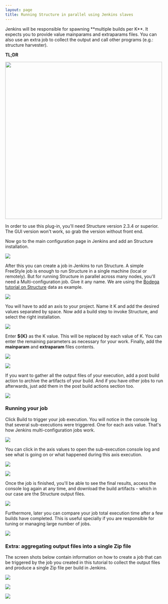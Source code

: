 ```yaml
---
layout: page
title: Running Structure in parallel using Jenkins slaves
---
```


<p>
	Jenkins will be responsible for spawning **multiple builds per K**. It 
	expects you to provide value mainparams and extraparams files. You can 
	also use an extra job to collect the output and call other programs 
	(e.g.: structure harvester).
</p>

<p>
	<strong>TL;DR</strong>
</p>

<div class='center'>
<div id="videoplayer" style="display:none;">&nbsp;</div>
<img src="{{site.url}}{{ site.baseurl }}assets/img/tutorials/running-structure-in-parallel-using-jenkins-slaves/video2.png" id="videoimage" width="500" />
</div>

<p>
	In order to use this plug-in, you'll need Structure version 2.3.4 or 
	superior. The GUI version won't work, so grab the version without 
	front end. 
</p>

<p>
	Now go to the main configuration page in Jenkins and add an Structure installation.
</p>

<p class="center">
	<a href="{{site.url}}{{ site.baseurl }}assets/img/tutorials/running-structure-in-parallel-using-jenkins-slaves/screenshot_structure_001.png">
		<img src="{{site.url}}{{ site.baseurl }}assets/img/tutorials/running-structure-in-parallel-using-jenkins-slaves/screenshot_structure_001.png">
	</a>
</p>

<p>
	After this you can create a job in Jenkins to run Structure. A simple 
	FreeStyle job is enough to run Structure in a single machine (local or 
	remotely). But for running Structure in parallel across many nodes, 
	you'll need a Multi-configuration job. Give it any name. We are using 
	the <a href="http://bodegaphylo.wikispot.org/Structure">Bodega 
	tutorial on Structure</a> data as example.
</p>

<p class="center">
	<a href="{{site.url}}{{ site.baseurl }}assets/img/tutorials/running-structure-in-parallel-using-jenkins-slaves/screenshot_structure_002.png">
		<img src="{{site.url}}{{ site.baseurl }}assets/img/tutorials/running-structure-in-parallel-using-jenkins-slaves/screenshot_structure_002.png">
	</a>
</p>

<p>
	You will have to add an axis to your project. Name it K and add the 
	desired values separated by space. Now add a build step to invoke 
	Structure, and select the right installation.
</p>

<p class="center">
	<a href="{{site.url}}{{ site.baseurl }}assets/img/tutorials/running-structure-in-parallel-using-jenkins-slaves/screenshot_structure_003.png">
		<img src="{{site.url}}{{ site.baseurl }}assets/img/tutorials/running-structure-in-parallel-using-jenkins-slaves/screenshot_structure_003.png">
	</a>
</p>

<p>
	Enter <strong>${K}</strong> as the K value. This will be replaced 
	by each value of K. You can enter the remaining parameters as 
	necessary for your work. Finally, add the <strong>mainparam</strong> 
	and <strong>extraparam</strong> files contents.
</p>

<p class="center">
	<a href="{{site.url}}{{ site.baseurl }}assets/img/tutorials/running-structure-in-parallel-using-jenkins-slaves/screenshot_structure_004.png">
		<img src="{{site.url}}{{ site.baseurl }}assets/img/tutorials/running-structure-in-parallel-using-jenkins-slaves/screenshot_structure_004.png">
	</a>
</p>

<p class="center">
	<a href="{{site.url}}{{ site.baseurl }}assets/img/tutorials/running-structure-in-parallel-using-jenkins-slaves/screenshot_structure_005.png">
		<img src="{{site.url}}{{ site.baseurl }}assets/img/tutorials/running-structure-in-parallel-using-jenkins-slaves/screenshot_structure_005.png">
	</a>
</p>

<p>
	If you want to gather all the output files of your execution, add 
	a post build action to archive the artifacts of your build. And 
	if you have other jobs to run afterwards, just add them in the 
	post build actions section too.
</p>

<p class="center">
	<a href="{{site.url}}{{ site.baseurl }}assets/img/tutorials/running-structure-in-parallel-using-jenkins-slaves/screenshot_structure_006.png">
		<img src="{{site.url}}{{ site.baseurl }}assets/img/tutorials/running-structure-in-parallel-using-jenkins-slaves/screenshot_structure_006.png">
	</a>
</p>

<h3>Running your job</h3>

<p>
	Click Build to trigger your job execution. You will notice in the 
	console log that several sub-executions were triggered. One for 
	each axis value. That's how Jenkins multi-configuration jobs work.
</p>

<p class="center">
	<a href="{{site.url}}{{ site.baseurl }}assets/img/tutorials/running-structure-in-parallel-using-jenkins-slaves/screenshot_structure_007.png">
		<img src="{{site.url}}{{ site.baseurl }}assets/img/tutorials/running-structure-in-parallel-using-jenkins-slaves/screenshot_structure_007.png">
	</a>
</p>

<p>
	You can click in the axis values to open the sub-execution console 
	log and see what is going on or what happened during this axis 
	execution.
</p>

<p class="center">
	<a href="{{site.url}}{{ site.baseurl }}assets/img/tutorials/running-structure-in-parallel-using-jenkins-slaves/screenshot_structure_008.png">
		<img src="{{site.url}}{{ site.baseurl }}assets/img/tutorials/running-structure-in-parallel-using-jenkins-slaves/screenshot_structure_008.png">
	</a>
</p>

<p class="center">
	<a href="{{site.url}}{{ site.baseurl }}assets/img/tutorials/running-structure-in-parallel-using-jenkins-slaves/screenshot_structure_009.png">
		<img src="{{site.url}}{{ site.baseurl }}assets/img/tutorials/running-structure-in-parallel-using-jenkins-slaves/screenshot_structure_009.png">
	</a>
</p>

<p>
	Once the job is finished, you'll be able to see the final results, 
	access the console log again at any time, and download the build 
	artifacts - which in our case are the Structure output files. 
</p>

<p class="center">
	<a href="{{site.url}}{{ site.baseurl }}assets/img/tutorials/running-structure-in-parallel-using-jenkins-slaves/screenshot_structure_010.png">
		<img src="{{site.url}}{{ site.baseurl }}assets/img/tutorials/running-structure-in-parallel-using-jenkins-slaves/screenshot_structure_010.png">
	</a>
</p>

<p>
	Furthermore, later you can compare your job total execution time 
	after a few builds have completed. This is useful specially if you 
	are responsible for tuning or managing large number of jobs.
</p>

<p class="center">
	<a href="{{site.url}}{{ site.baseurl }}assets/img/tutorials/running-structure-in-parallel-using-jenkins-slaves/screenshot_structure_011.png">
		<img src="{{site.url}}{{ site.baseurl }}assets/img/tutorials/running-structure-in-parallel-using-jenkins-slaves/screenshot_structure_011.png">
	</a>
</p>

<h3>Extra: aggregating output files into a single Zip file</h3>

<p>
	The screen shots below contain information on how to create a job 
	that can be triggered by the job you created in this tutorial to 
	collect the output files and produce a single Zip file per build 
	in Jenkins.
</p>

<p class="center">
	<a href="{{site.url}}{{ site.baseurl }}assets/img/tutorials/running-structure-in-parallel-using-jenkins-slaves/screenshot_structure_012.png">
		<img src="{{site.url}}{{ site.baseurl }}assets/img/tutorials/running-structure-in-parallel-using-jenkins-slaves/screenshot_structure_012.png">
	</a>
</p>

<p class="center">
	<a href="{{site.url}}{{ site.baseurl }}assets/img/tutorials/running-structure-in-parallel-using-jenkins-slaves/screenshot_structure_013.png">
		<img src="{{site.url}}{{ site.baseurl }}assets/img/tutorials/running-structure-in-parallel-using-jenkins-slaves/screenshot_structure_013.png">
	</a>
</p>

<p class="center">
	<a href="{{site.url}}{{ site.baseurl }}assets/img/tutorials/running-structure-in-parallel-using-jenkins-slaves/screenshot_structure_014.png">
		<img src="{{site.url}}{{ site.baseurl }}assets/img/tutorials/running-structure-in-parallel-using-jenkins-slaves/screenshot_structure_014.png">
	</a>
</p>

<script type='text/javascript'>

$(function() {
	$('#videoimage').click(function() {
		$('#videoplayer').show();
		$('#videoplayer').append("<iframe width='500' height='315' src='http://www.youtube.com/embed/4xZh6xxiTv4' frameborder='0' allowfullscreen='allowfullscreen'></iframe>");
		$('#videoimage').hide();
	});
});
</script>
